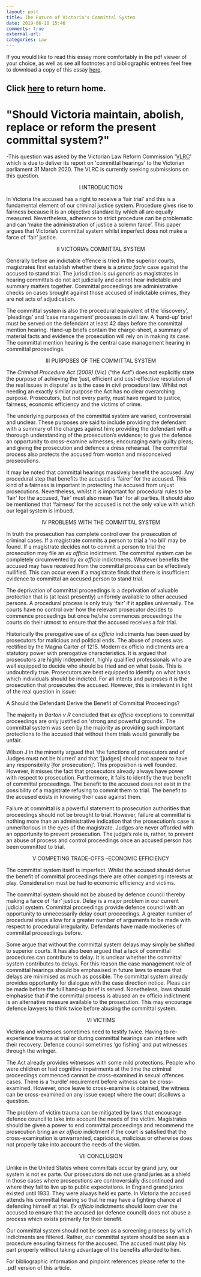 ```yaml
---
layout: post
title: The Future of Victoria's Committal System
date: 2019-06-10 15:46
comments: true
external-url:
categories: Law
---
```


If you would like to read this essay more comfortably in the pdf viewer of your choice, as well as see all footnotes and bibliographic entrees feel free to download a copy of this essay [here](https://zh.scribd.com/document/412829758/The-Future-of-Victoria-s-Committal-System "Full text version").

Click [here](https://wigdo.github.io/papyrus/) to return home.
----

#  "Should Victoria maintain, abolish, replace or reform the present committal system?" #
-This question was asked by the Victorian Law Reform Commission '[VLRC](https://www.lawreform.vic.gov.au/all-projects/committals)' which is due to deliver its report on 'committal hearings' to the Victorian parliament 31 March 2020. The VLRC is currently seeking submissions on this question.

<p style="text-align: center;"> I INTRODUCTION <p>

In Victoria the accused has a right to receive a ‘fair trial’ and this is a fundamental element of our criminal justice system.  Procedure gives rise to fairness because it is an objective standard by which all are equally measured. Nevertheless, adherence to strict procedure can be problematic and can ‘make the administration of justice a solemn farce’.  This paper argues that Victoria’s committal system whilst imperfect does not make a farce of ‘fair’ justice.

<p style="text-align: center;"> II VICTORIA’s COMMITTAL SYSTEM <p>

Generally before an indictable offence is tried in the superior courts, magistrates first establish whether there is a <em> prima facie </em> case against the accused to stand trial.   The jurisdiction is <em> sui generis </em> as magistrates in hearing committals do not act judicially and cannot hear indictable and summary matters together.  Committal proceedings are administrative checks on cases brought against those accused of indictable crimes, they are not acts of adjudication.  

<p> The committal system is also the procedural equivalent of the ‘discovery’, ‘pleadings’ and ‘case management’ processes in civil law. A ‘hand-up’ brief must be served on the defendant at least 42 days before the committal mention hearing.  Hand-up briefs contain the charge-sheet, a summary of material facts and evidence the prosecution will rely on in making its case.  The committal mention hearing is the central case management hearing in committal proceedings.</p>

<p style="text-align: center;"> III PURPOSES OF THE COMMITTAL SYSTEM <p>

The <em> Criminal Procedure Act (2009) </em> (Vic) (“the Act”) does not explicitly state the purpose of achieving the ‘just, efficient and cost-effective resolution of the real issues in dispute’ as is the case in civil procedural law.  Whilst not needing an exactly similar purpose the Act has no clear overarching purpose. Prosecutors, but not every party, must have regard to justice, fairness, economic efficiency and the victims of crime.

<p> The underlying purposes of the committal system are varied, controversial and unclear. These purposes are said to include providing the defendant with a summary of the charges against him;  providing the defendant with a thorough understanding of the prosecution’s evidence;  to give the defence an opportunity to cross-examine witnesses;  encouraging early guilty pleas;  and giving the prosecution and defence a dress rehearsal.   The committal process also protects the accused from wonton and misconceived prosecutions. </p>

It may be noted that committal hearings massively benefit the accused. Any procedural step that benefits the accused is ‘fairer’ for the accused. This kind of a fairness is important in protecting the accused from unjust prosecutions. Nevertheless, whilst it is important for procedural rules to be ‘fair’ for the accused, ‘fair’ must also mean ‘fair’ for all parties. It should also be mentioned that ‘fairness’ for the accused is not the only value with which our legal system is imbued.

<p style="text-align: center;"> IV PROBLEMS WITH THE COMMITTAL SYSTEM <p>

In truth the prosecution has complete control over the prosecution of criminal cases. If a magistrate commits a person to trial a ‘no bill’ may be found.  If a magistrate decides not to commit a person to trial the prosecution may file an <em> ex officio </em> indictment.  The committal system can be completely circumvented by <em> ex officio </em> indictments.  Whatever benefits the accused may have received from the committal process can be effectively nullified. This can occur even if a magistrate finds that there is insufficient evidence to committal an accused person to stand trial.  

<p> The deprivation of committal proceedings is a deprivation of valuable protection that is (at least presently) uniformly available to other accused persons.  A procedural process is only truly ‘fair’ if it applies universally. The courts have no control over how the relevant prosecutor decides to commence proceedings but once he/she commences proceedings the courts do their utmost to ensure that the accused receives a fair trial. </p>  

Historically the prerogative use of <em> ex officio </em> indictments has been used by prosecutors for malicious and political ends.  The abuse of process was rectified by the Magna Carter of 1215.  Modern ex officio indictments are a statutory power with prerogative characteristics.  It is argued that prosecutors are highly independent, highly qualified professionals who are well equipped to decide who should be tried and on what basis.  This is undoubtedly true. Prosecutors are best equipped to identify on what basis which individuals should be indicted. For all intents and purposes it is the prosecution that prosecutes the accused. However, this is irrelevant in light of the real question in issue:

<p> A Should the Defendant Derive the Benefit of Committal Proceedings? </p>

The majority in <em> Barton v R </em> concluded that <em> ex officio </em> exceptions to committal proceedings are only justified on ‘strong and powerful grounds’.  The committal system was seen by the majority as providing such important protections to the accused that without them trials would generally be unfair.

<p> Wilson J in the minority argued that ‘the functions of prosecutors and of Judges must not be blurred’ and that ‘[judges] should not appear to have any responsibility [for prosecution]’.  This proposition is well founded. However, it misses the fact that prosecutors already always have power with respect to prosecution. Furthermore, it fails to identify the true benefit of committal proceedings. The benefit to the accused does not exist in the possibility of a magistrate refusing to commit them to trial. The benefit to the accused exists in knowing their case against them. </p>

Failure at committal is a powerful statement to prosecution authorities that proceedings should not be brought to trial. However, failure at committal is nothing more than an administrative indication that the prosecution’s case is unmeritorious in the eyes of the magistrate. Judges are never afforded with an opportunity to prevent prosecution.  The judge’s role is, rather, to prevent an abuse of process and control proceedings once an accused person has been committed to trial.  

<p style="text-align: center;">  V COMPETING TRADE-OFFS –ECONOMIC EFFICIENCY <p>

The committal system itself is imperfect. Whilst the accused should derive the benefit of committal proceedings there are other competing interests at play. Consideration must be had to economic efficiency and victims.

<p> The committal system should not be abused by defence council thereby making a farce of ‘fair’ justice. Delay is a major problem in our current judicial system.  Committal proceedings provide defence council with an opportunity to unnecessarily delay court proceedings.  A greater number of procedural steps allow for a greater number of arguments to be made with respect to procedural irregularity. Defendants have made mockeries of committal proceedings before. </p>   

Some argue that without the committal system delays may simply be shifted to superior courts.  It has also been argued that a lack of committal procedures can contribute to delay.  It is unclear whether the committal system contributes to delays. For this reason the case management role of committal hearings should be emphasised in future laws to ensure that delays are minimised as much as possible. The committal system already provides opportunity for dialogue with the case direction notice.  Pleas can be made before the full hand-up brief is served.  Nonetheless, laws should emphasise that if the committal process is abused an ex officio indictment is an alternative measure available to the prosecution. This may encourage defence lawyers to think twice before abusing the committal system.

<p style="text-align: center;"> VI VICTIMS <p>

Victims and witnesses sometimes need to testify twice.  Having to re-experience trauma at trial or during committal hearings can interfere with their recovery. Defence council sometimes ‘go fishing’ and put witnesses through the wringer.  

<p> The Act already provides witnesses with some mild protections. People who were children or had cognitive impairments at the time the criminal proceedings commenced cannot be cross-examined in sexual offences cases.  There is a ‘hurdle’ requirement before witness can be cross-examined.  However, once leave to cross-examine is obtained, the witness can be cross-examined on any issue except where the court disallows a question. </p>

The problem of victim trauma can be mitigated by laws that encourage defence council to take into account the needs of the victim. Magistrates should be given a power to end committal proceedings and recommend the prosecution bring an <em> ex officio </em> indictment if the court is satisfied that the cross-examination is unwarranted, capricious, malicious or otherwise does not properly take into account the needs of the victim.

<p style="text-align: center;"> VII CONCLUSION <p>
Unlike in the United States where committals occur by grand jury, our system is not ex parte. Our prosecutors do not use grand juries as a shield in those cases where prosecutions are controversially discontinued and where they fail to live up to public expectations. In England grand juries existed until 1933. They were always held ex parte.  In Victoria the accused attends his committal hearing so that he may have a fighting chance at defending himself at trial. <em> Ex officio </em> indictments should loom over the accused to ensure that the accused (or defence council) does not abuse a process which exists primarily for their benefit.

Our committal system should not be seen as a screening process by which indictments are filtered. Rather, our committal system should be seen as a procedure ensuring fairness for the accused. The accused must play his part properly without taking advantage of the benefits afforded to him.

<p>For bibliographic information and pinpoint references please refer to the .pdf version of this article.</p>
